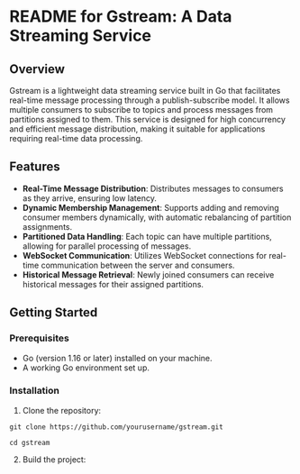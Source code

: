# README for Gstream: A Data Streaming Service

## Overview

Gstream is a lightweight data streaming service built in Go that facilitates real-time message processing through a publish-subscribe model. It allows multiple consumers to subscribe to topics and process messages from partitions assigned to them. This service is designed for high concurrency and efficient message distribution, making it suitable for applications requiring real-time data processing.

## Features

- **Real-Time Message Distribution**: Distributes messages to consumers as they arrive, ensuring low latency.
- **Dynamic Membership Management**: Supports adding and removing consumer members dynamically, with automatic rebalancing of partition assignments.
- **Partitioned Data Handling**: Each topic can have multiple partitions, allowing for parallel processing of messages.
- **WebSocket Communication**: Utilizes WebSocket connections for real-time communication between the server and consumers.
- **Historical Message Retrieval**: Newly joined consumers can receive historical messages for their assigned partitions.

## Getting Started

### Prerequisites

- Go (version 1.16 or later) installed on your machine.
- A working Go environment set up.

### Installation

1. Clone the repository:
```
git clone https://github.com/yourusername/gstream.git
```
```
cd gstream
```
2. Build the project:
